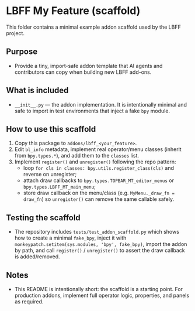 LBFF My Feature (scaffold)
=================================

This folder contains a minimal example addon scaffold used by the LBFF project.

Purpose
-------
- Provide a tiny, import-safe addon template that AI agents and contributors can copy when
  building new LBFF add-ons.

What is included
----------------
- `__init__.py` — the addon implementation. It is intentionally minimal and safe to import in
  test environments that inject a fake `bpy` module.

How to use this scaffold
------------------------
1. Copy this package to `addons/lbff_<your_feature>`.
2. Edit `bl_info` metadata, implement real operator/menu classes (inherit from `bpy.types.*`),
   and add them to the `classes` list.
3. Implement `register()` and `unregister()` following the repo pattern:
   - loop `for cls in classes: bpy.utils.register_class(cls)` and reverse on unregister;
   - attach draw callbacks to `bpy.types.TOPBAR_MT_editor_menus` or `bpy.types.LBFF_MT_main_menu`;
   - store draw callback on the menu/class (e.g. `MyMenu._draw_fn = draw_fn`) so `unregister()`
     can remove the same callable safely.

Testing the scaffold
--------------------
- The repository includes `tests/test_addon_scaffold.py` which shows how to create a minimal
  `fake_bpy`, inject it with `monkeypatch.setitem(sys.modules, 'bpy', fake_bpy)`, import the addon
  by path, and call `register()` / `unregister()` to assert the draw callback is added/removed.

Notes
-----
- This README is intentionally short: the scaffold is a starting point. For production addons,
  implement full operator logic, properties, and panels as required.
